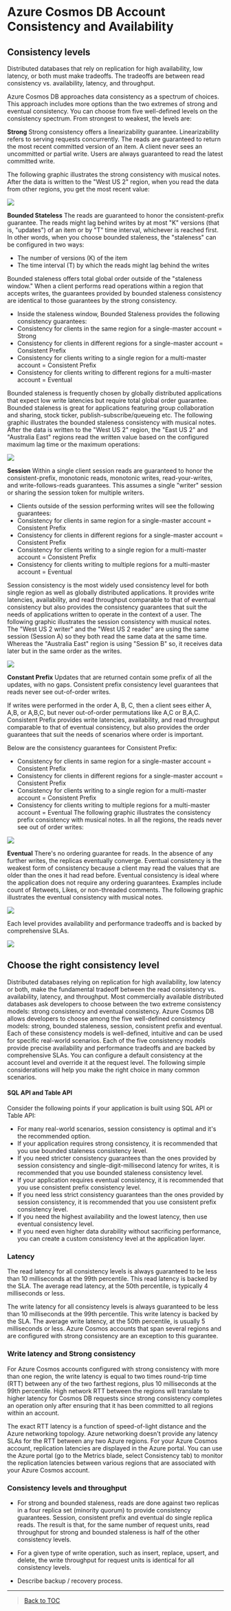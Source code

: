 # Azure Cosmos DB Account Consistency and Availability

## Consistency levels
Distributed databases that rely on replication for high availability, low latency, or both must make tradeoffs. The tradeoffs are between read consistency vs. availability, latency, and throughput.

Azure Cosmos DB approaches data consistency as a spectrum of choices. This approach includes more options than the two extremes of strong and eventual consistency. You can choose from five well-defined levels on the consistency spectrum. From strongest to weakest, the levels are:

**Strong** Strong consistency offers a linearizability guarantee. Linearizability refers to serving requests concurrently. The reads are guaranteed to return the most recent committed version of an item. A client never sees an uncommitted or partial write. Users are always guaranteed to read the latest committed write.

The following graphic illustrates the strong consistency with musical notes. After the data is written to the "West US 2" region, when you read the data from other regions, you get the most recent value:

![](https://docs.microsoft.com/en-us/azure/cosmos-db/media/consistency-levels/strong-consistency.gif)

**Bounded Stateless** The reads are guaranteed to honor the consistent-prefix guarantee. The reads might lag behind writes by at most "K" versions (that is, "updates") of an item or by "T" time interval, whichever is reached first. In other words, when you choose bounded staleness, the "staleness" can be configured in two ways:

   - The number of versions (K) of the item
   - The time interval (T) by which the reads might lag behind the writes

Bounded staleness offers total global order outside of the "staleness window." When a client performs read operations within a region that accepts writes, the guarantees provided by bounded staleness consistency are identical to those guarantees by the strong consistency.

   - Inside the staleness window, Bounded Staleness provides the following consistency guarantees:
   - Consistency for clients in the same region for a single-master account = Strong
   - Consistency for clients in different regions for a single-master account = Consistent Prefix
   - Consistency for clients writing to a single region for a multi-master account = Consistent Prefix
   - Consistency for clients writing to different regions for a multi-master account = Eventual

Bounded staleness is frequently chosen by globally distributed applications that expect low write latencies but require total global order guarantee. Bounded staleness is great for applications featuring group collaboration and sharing, stock ticker, publish-subscribe/queueing etc. The following graphic illustrates the bounded staleness consistency with musical notes. After the data is written to the "West US 2" region, the "East US 2" and "Australia East" regions read the written value based on the configured maximum lag time or the maximum operations:

![](https://docs.microsoft.com/en-us/azure/cosmos-db/media/consistency-levels/bounded-staleness-consistency.gif)

**Session** Within a single client session reads are guaranteed to honor the consistent-prefix, monotonic reads, monotonic writes, read-your-writes, and write-follows-reads guarantees. This assumes a single "writer" session or sharing the session token for multiple writers.

   - Clients outside of the session performing writes will see the following guarantees:
   - Consistency for clients in same region for a single-master account = Consistent Prefix
   - Consistency for clients in different regions for a single-master account = Consistent Prefix
   - Consistency for clients writing to a single region for a multi-master account = Consistent Prefix
   - Consistency for clients writing to multiple regions for a multi-master account = Eventual

Session consistency is the most widely used consistency level for both single region as well as globally distributed applications. It provides write latencies, availability, and read throughput comparable to that of eventual consistency but also provides the consistency guarantees that suit the needs of applications written to operate in the context of a user. The following graphic illustrates the session consistency with musical notes. The "West US 2 writer" and the "West US 2 reader" are using the same session (Session A) so they both read the same data at the same time. Whereas the "Australia East" region is using "Session B" so, it receives data later but in the same order as the writes.

![](https://docs.microsoft.com/en-us/azure/cosmos-db/media/consistency-levels/session-consistency.gif)

**Constant Prefix** Updates that are returned contain some prefix of all the updates, with no gaps. Consistent prefix consistency level guarantees that reads never see out-of-order writes.

If writes were performed in the order A, B, C, then a client sees either A, A,B, or A,B,C, but never out-of-order permutations like A,C or B,A,C. Consistent Prefix provides write latencies, availability, and read throughput comparable to that of eventual consistency, but also provides the order guarantees that suit the needs of scenarios where order is important.

Below are the consistency guarantees for Consistent Prefix:

   - Consistency for clients in same region for a single-master account = Consistent Prefix
   - Consistency for clients in different regions for a single-master account = Consistent Prefix
   - Consistency for clients writing to a single region for a multi-master account = Consistent Prefix
   - Consistency for clients writing to multiple regions for a multi-master account = Eventual
The following graphic illustrates the consistency prefix consistency with musical notes. In all the regions, the reads never see out of order writes:

![](https://docs.microsoft.com/en-us/azure/cosmos-db/media/consistency-levels/consistent-prefix.gif)

**Eventual** There's no ordering guarantee for reads. In the absence of any further writes, the replicas eventually converge.
Eventual consistency is the weakest form of consistency because a client may read the values that are older than the ones it had read before. Eventual consistency is ideal where the application does not require any ordering guarantees. Examples include count of Retweets, Likes, or non-threaded comments. The following graphic illustrates the eventual consistency with musical notes.

![](https://docs.microsoft.com/en-us/azure/cosmos-db/media/consistency-levels/eventual-consistency.gif)

Each level provides availability and performance tradeoffs and is backed by comprehensive SLAs.

![](https://docs.microsoft.com/en-us/azure/cosmos-db/media/consistency-levels/five-consistency-levels.png)

## Choose the right consistency level
Distributed databases relying on replication for high availability, low latency or both, make the fundamental tradeoff between the read consistency vs. availability, latency, and throughput. Most commercially available distributed databases ask developers to choose between the two extreme consistency models: strong consistency and eventual consistency. Azure Cosmos DB allows developers to choose among the five well-defined consistency models: strong, bounded staleness, session, consistent prefix and eventual. Each of these consistency models is well-defined, intuitive and can be used for specific real-world scenarios. Each of the five consistency models provide precise availability and performance tradeoffs and are backed by comprehensive SLAs. You can configure a default consistency at the account level and override it at the request level. The following simple considerations will help you make the right choice in many common scenarios.

#### SQL API and Table API

Consider the following points if your application is built using SQL API or Table API:
- For many real-world scenarios, session consistency is optimal and it's the recommended option. 
- If your application requires strong consistency, it is recommended that you use bounded staleness consistency level.
- If you need stricter consistency guarantees than the ones provided by session consistency and single-digit-millisecond latency for writes, it is recommended that you use bounded staleness consistency level.
- If your application requires eventual consistency, it is recommended that you use consistent prefix consistency level.
- If you need less strict consistency guarantees than the ones provided by session consistency, it is recommended that you use consistent prefix consistency level.
- If you need the highest availability and the lowest latency, then use eventual consistency level.
- If you need even higher data durability without sacrificing performance, you can create a custom consistency level at the application layer.

### Latency
The read latency for all consistency levels is always guaranteed to be less than 10 milliseconds at the 99th percentile. This read latency is backed by the SLA. The average read latency, at the 50th percentile, is typically 4 milliseconds or less.

The write latency for all consistency levels is always guaranteed to be less than 10 milliseconds at the 99th percentile. This write latency is backed by the SLA. The average write latency, at the 50th percentile, is usually 5 milliseconds or less. Azure Cosmos accounts that span several regions and are configured with strong consistency are an exception to this guarantee.

### Write latency and Strong consistency
For Azure Cosmos accounts configured with strong consistency with more than one region, the write latency is equal to two times round-trip time (RTT) between any of the two farthest regions, plus 10 milliseconds at the 99th percentile. High network RTT between the regions will translate to higher latency for Cosmos DB requests since strong consistency completes an operation only after ensuring that it has been committed to all regions within an account.

The exact RTT latency is a function of speed-of-light distance and the Azure networking topology. Azure networking doesn't provide any latency SLAs for the RTT between any two Azure regions. For your Azure Cosmos account, replication latencies are displayed in the Azure portal. You can use the Azure portal (go to the Metrics blade, select Consistency tab) to monitor the replication latencies between various regions that are associated with your Azure Cosmos account.

### Consistency levels and throughput
- For strong and bounded staleness, reads are done against two replicas in a four replica set (minority quorum) to provide consistency guarantees. Session, consistent prefix and eventual do single replica reads. The result is that, for the same number of request units, read throughput for strong and bounded staleness is half of the other consistency levels.  

- For a given type of write operation, such as insert, replace, upsert, and delete, the write throughput for request units is identical for all consistency levels.
- Describe backup / recovery process.
---
> [Back to TOC](../README.md#TOC)
